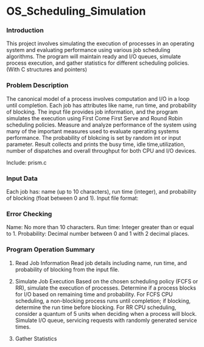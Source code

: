 # OS_Scheduling_Simulation

### Introduction
This project involves simulating the execution of processes in an operating system and evaluating performance using various job scheduling algorithms. The program will maintain ready and I/O queues, simulate process execution, and gather statistics for different scheduling policies. (With C structures and pointers)

### Problem Description
The canonical model of a process involves computation and I/O in a loop until completion. Each job has attributes like name, run time, and probability of blocking. The input file provides job information, and the program simulates the execution using First Come First Serve and Round Robin scheduling policies. Measure and analyze performance of the system using many of the important measures used to evaluate operating systems performance. The probability of blokcing is set by random int or input parameter. Result collects and prints the busy time, idle time,utilization, number of dispatches and overall throughput for both CPU and I/O devices. 

Include: prism.c

### Input Data
Each job has: name (up to 10 characters), run time (integer), and probability of blocking (float between 0 and 1).
Input file format: <name> <run time> <probability>

### Error Checking
Name: No more than 10 characters.
Run time: Integer greater than or equal to 1.
Probability: Decimal number between 0 and 1 with 2 decimal places.


###  Program Operation Summary
1. Read Job Information
    Read job details including name, run time, and probability of blocking from the input file.
   
2. Simulate Job Execution
  Based on the chosen scheduling policy (FCFS or RR), simulate the execution of processes.
  Determine if a process blocks for I/O based on remaining time and probability.
  For FCFS CPU scheduling, a non-blocking process runs until completion; if blocking, determine the run time before blocking.
  For RR CPU scheduling, consider a quantum of 5 units when deciding when a process will block.
  Simulate I/O queue, servicing requests with randomly generated service times.

4. Gather Statistics

